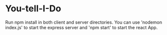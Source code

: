 # You-tell-I-Do
Run npm install in both client and server directories.
You can use 'nodemon index.js' to start the express server and 'npm start' to start the react App.
